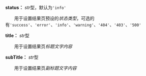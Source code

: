 **status：** *str*型，默认为`'info'`

　　用于设置结果页预设的*状态类型*，可选的有`'success'`、`'error'`、`'info'`、`'warning'`、`'404'`、`'403'`、`'500'`

**title：** *str*型

　　用于设置结果页*标题文字内容*

**subTitle：** *str*型

　　用于设置结果页*副标题文字内容*